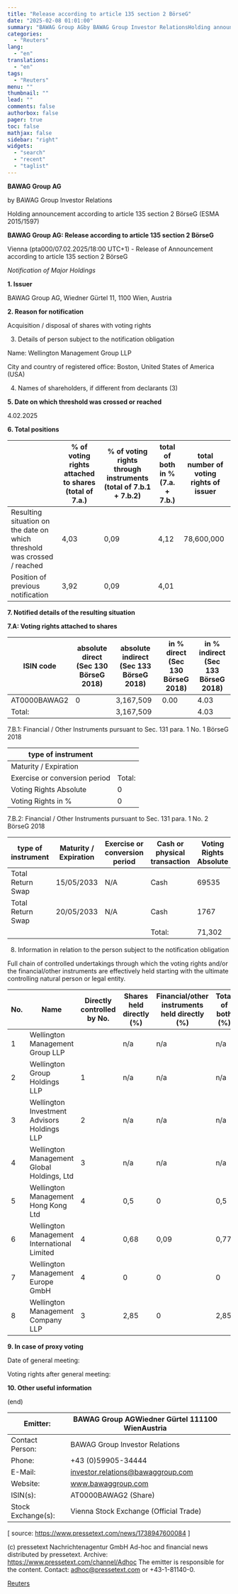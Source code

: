 ```yaml
---
title: "Release according to article 135 section 2 BörseG"
date: "2025-02-08 01:01:00"
summary: "BAWAG Group AGby BAWAG Group Investor RelationsHolding announcement according to article 135 section 2 BörseG (ESMA 2015/1597)BAWAG Group AG: Release according to article 135 section 2 BörseGVienna (pta000/07.02.2025/18:00 UTC+1) - Release of Announcement according to article 135 section 2 BörseGNotification of Major Holdings1. IssuerBAWAG Group AG, Wiedner Gürtel 11, 1100..."
categories:
  - "Reuters"
lang:
  - "en"
translations:
  - "en"
tags:
  - "Reuters"
menu: ""
thumbnail: ""
lead: ""
comments: false
authorbox: false
pager: true
toc: false
mathjax: false
sidebar: "right"
widgets:
  - "search"
  - "recent"
  - "taglist"
---
```


**BAWAG Group AG**

by BAWAG Group Investor Relations

Holding announcement according to article 135 section 2 BörseG (ESMA 2015/1597)

**BAWAG Group AG: Release according to article 135 section 2 BörseG**

Vienna (pta000/07.02.2025/18:00 UTC+1) - Release of Announcement according to article 135 section 2 BörseG

*Notification of Major Holdings*

**1. Issuer**

BAWAG Group AG, Wiedner Gürtel 11, 1100 Wien, Austria

**2. Reason for notification**

Acquisition / disposal of shares with voting rights

3. Details of person subject to the notification obligation

Name: Wellington Management Group LLP

City and country of registered office: Boston, United States of America (USA)

4. Names of shareholders, if different from declarants (3)

**5. Date on which threshold was crossed or reached**

4.02.2025

**6. Total positions**

|  | % of voting rights attached to shares (total of 7.a.) | % of voting rights through instruments (total of 7.b.1 + 7.b.2) | total of both in % (7.a. + 7.b.) | total number of voting rights of issuer |
| --- | --- | --- | --- | --- |
| Resulting situation on the date on which threshold was crossed / reached | 4,03 | 0,09 | 4,12 | 78,600,000 |
| Position of previous notification | 3,92 | 0,09 | 4,01 |  |

**7. Notified details of the resulting situation**

**7.A: Voting rights attached to shares**

| ISIN code | absolute direct (Sec 130 BörseG 2018) | absolute indirect (Sec 133 BörseG 2018) | in % direct (Sec 130 BörseG 2018) | in % indirect (Sec 133 BörseG 2018) |
| --- | --- | --- | --- | --- |
| AT0000BAWAG2 | 0 | 3,167,509 | 0.00 | 4.03 |
| Total: |  | 3,167,509 |  | 4.03 |

7.B.1: Financial / Other Instruments pursuant to Sec. 131 para. 1 No. 1 BörseG 2018

| type of instrument |  |
| --- | --- |
| Maturity / Expiration |  |
| Exercise or conversion period | Total: |
| Voting Rights Absolute | 0 |
| Voting Rights in % | 0 |

7.B.2: Financial / Other Instruments pursuant to Sec. 131 para. 1 No. 2 BörseG 2018

| type of instrument | Maturity / Expiration | Exercise or conversion period | Cash or physical transaction | Voting Rights Absolute | Voting Rights in % |
| --- | --- | --- | --- | --- | --- |
| Total Return Swap | 15/05/2033 | N/A | Cash | 69535 | 0.09 |
| Total Return Swap | 20/05/2033 | N/A | Cash | 1767 | 0.00 |
|  |  |  | Total: | 71,302 | 0.09 |

8. Information in relation to the person subject to the notification obligation

Full chain of controlled undertakings through which the voting rights and/or the financial/other instruments are effectively held starting with the ultimate controlling natural person or legal entity.

| No. | Name | Directly controlled by No. | Shares held directly (%) | Financial/other instruments held directly (%) | Total of both (%) |
| --- | --- | --- | --- | --- | --- |
| 1 | Wellington Management Group LLP |  | n/a | n/a | n/a |
| 2 | Wellington Group Holdings LLP | 1 | n/a | n/a | n/a |
| 3 | Wellington Investment Advisors Holdings LLP | 2 | n/a | n/a | n/a |
| 4 | Wellington Management Global Holdings, Ltd | 3 | n/a | n/a | n/a |
| 5 | Wellington Management Hong Kong Ltd | 4 | 0,5 | 0 | 0,5 |
| 6 | Wellington Management International Limited | 4 | 0,68 | 0,09 | 0,77 |
| 7 | Wellington Management Europe GmbH | 4 | 0 | 0 | 0 |
| 8 | Wellington Management Company LLP | 3 | 2,85 | 0 | 2,85 |

**9. In case of proxy voting**

Date of general meeting:

Voting rights after general meeting:

**10. Other useful information**

(end)

| Emitter: | BAWAG Group AGWiedner Gürtel 111100 WienAustria |  |
| --- | --- | --- |
| Contact Person: | BAWAG Group Investor Relations |
| Phone: | +43 (0)59905-34444 |
| E-Mail: | investor.relations@bawaggroup.com |
| Website: | www.bawaggroup.com |  |
| ISIN(s): | AT0000BAWAG2 (Share) |  |
| Stock Exchange(s): | Vienna Stock Exchange (Official Trade) |  |

[ source: https://www.pressetext.com/news/1738947600084 ]

(c) pressetext Nachrichtenagentur GmbH Ad-hoc and financial news distributed by pressetext. Archive: https://www.pressetext.com/channel/Adhoc The emitter is responsible for the content. Contact: adhoc@pressetext.com or +43-1-81140-0.

[Reuters](https://www.tradingview.com/news/reuters.com,2025-02-07:newsml_PexhyF3ca:0-release-according-to-article-135-section-2-b-rseg/)

